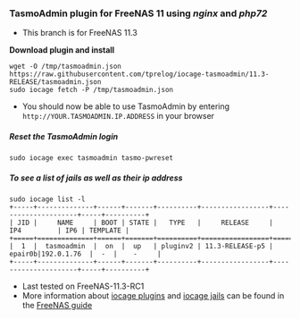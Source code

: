 ### TasmoAdmin plugin for FreeNAS 11 using *nginx* and *php72*

- This branch is for FreeNAS 11.3

**Download plugin and install**

    wget -O /tmp/tasmoadmin.json https://raw.githubusercontent.com/tprelog/iocage-tasmoadmin/11.3-RELEASE/tasmoadmin.json
    sudo iocage fetch -P /tmp/tasmoadmin.json

 - You should now be able to use TasmoAdmin by entering `http://YOUR.TASMOADMIN.IP.ADDRESS` in your browser
 
##### Reset the TasmoAdmin login

    sudo iocage exec tasmoadmin tasmo-pwreset

##### To see a list of jails as well as their ip address

    sudo iocage list -l
    +-----+--------------+------+-------+----------+-----------------+---------------------+-----+----------+
    | JID |     NAME     | BOOT | STATE |   TYPE   |     RELEASE     |         IP4         | IP6 | TEMPLATE |
    +=====+==============+======+=======+==========+=================+=====================+=====+==========+
    |  1  |  tasmoadmin  |  on  |  up   | pluginv2 | 11.3-RELEASE-p5 | epair0b|192.0.1.76  |  -  |    -     |
    +-----+--------------+------+-------+----------+-----------------+---------------------+-----+----------+

- Last tested on FreeNAS-11.3-RC1  
- More information about [iocage plugins](https://doc.freenas.org/11.3/plugins.html) and [iocage jails](https://doc.freenas.org/11.3/jails.html) can be found in the [FreeNAS guide](https://doc.freenas.org/11.3/intro.html#introduction)
